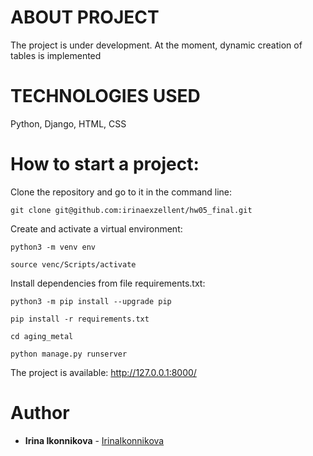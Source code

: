 # ABOUT PROJECT

The project is under development. At the moment, dynamic creation of tables is implemented

# TECHNOLOGIES USED

Python, Django, HTML, CSS

# How to start a project:

Clone the repository and go to it in the command line:

```
git clone git@github.com:irinaexzellent/hw05_final.git
```

Create and activate a virtual environment:

```
python3 -m venv env
```
```
source venc/Scripts/activate
```

Install dependencies from file requirements.txt:

```
python3 -m pip install --upgrade pip
```
```
pip install -r requirements.txt
```
```
cd aging_metal
```
```
python manage.py runserver
```
The project is available: http://127.0.0.1:8000/

# Author

* **Irina Ikonnikova** -  [IrinaIkonnikova](https://github.com/irinaexzellent)
